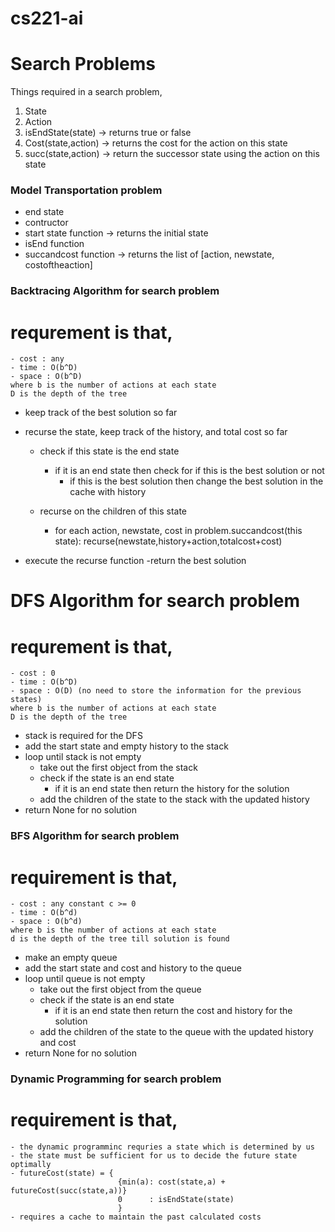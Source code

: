 # cs221-ai

# Search Problems
Things required in a search problem,

1. State
2. Action
3. isEndState(state) -> returns true or false
4. Cost(state,action) -> returns the cost for the action on this state
5. succ(state,action) -> return the successor state using the action on this state

### Model Transportation problem
- end state
- contructor
- start state function -> returns the initial state
- isEnd function
- succandcost function -> returns the list of [action, newstate, costoftheaction]
### Backtracing Algorithm for search problem
 # requrement is that,
    - cost : any
    - time : O(b^D) 
    - space : O(b^D)
    where b is the number of actions at each state
    D is the depth of the tree

- keep track of the best solution so far
- recurse the state, keep track of the history, and total cost so far
    - check if this state is the end state
        - if it is an end state then check for if this is the best solution or not
            - if this is the best solution then change the best solution in the cache with history
    
    - recurse on the children of this state
        - for each action, newstate, cost in problem.succandcost(this state):
            recurse(newstate,history+action,totalcost+cost)

- execute the recurse function
-return the best solution

# DFS Algorithm for search problem

# requrement is that,
    - cost : 0
    - time : O(b^D) 
    - space : O(D) (no need to store the information for the previous states)
    where b is the number of actions at each state
    D is the depth of the tree
- stack is required for the DFS
- add the start state and empty history to the stack
- loop until stack is not empty
    - take out the first object from the stack
    - check if the state is an end state
        - if it is an end state then return the history for the solution
    - add the children of the state to the stack with the updated history
- return None for no solution

### BFS Algorithm for search problem

# requirement is that,
    - cost : any constant c >= 0
    - time : O(b^d) 
    - space : O(b^d)
    where b is the number of actions at each state
    d is the depth of the tree till solution is found

- make an empty queue
- add the start state and cost and history to the queue
- loop until queue is not empty
    - take out the first object from the queue
    - check if the state is an end state
        - if it is an end state then return the cost and history for the solution
    - add the children of the state to the queue with the updated history and cost
- return None for no solution

### Dynamic Programming for search problem

# requirement is that,
    - the dynamic programminc requries a state which is determined by us
    - the state must be sufficient for us to decide the future state optimally
    - futureCost(state) = {
                            {min(a): cost(state,a) + futureCost(succ(state,a))}
                            0      : isEndState(state)
                            }
    - requires a cache to maintain the past calculated costs
